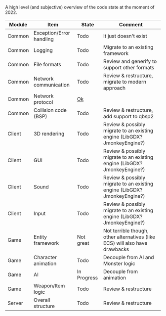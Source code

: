 A high level (and subjective) overview of the code state at the moment of 2022.

| Module | Item                     | State                    | Comment                                                                    |
|--------|--------------------------|--------------------------|----------------------------------------------------------------------------|
| Common | Exception/Error handling | Todo                     | It just doesn't exist                                                      |
| Common | Logging                  | Todo                     | Migrate to an existing framework                                           |
| Common | File formats             | Todo                     | Review and generify to support other formats                               |
| Common | Network communication    | Todo                     | Review & restructure, migrate to modern approach                           |
| Common | Network protocol         | [Ok](info/Networking.md) |                                                         |
| Common | Collision code (BSP)     | Todo                     | Review & restructure, add support to qbsp2                                 |
| Client | 3D rendering             | Todo                     | Review & possibly migrate to an existing engine (LibGDX? JmonkeyEngine?)   |
| Client | GUI                      | Todo                     | Review & possibly migrate to an existing engine (LibGDX? JmonkeyEngine?)   |
| Client | Sound                    | Todo                     | Review & possibly migrate to an existing engine (LibGDX? JmonkeyEngine?)   |
| Client | Input                    | Todo                     | Review & possibly migrate to an existing engine (LibGDX? JmonkeyEngine?)   |
| Game   | Entity framework         | Not great                | Not terrible though, other alternatives (like ECS) will also have drawbacks |
| Game   | Character animation      | Todo                     | Decouple from AI and Monster logic                                         |
| Game   | AI                       | In Progress              | Decouple from animation                                                    |
| Game   | Weapon/Item logic        | Todo                     | Review & restructure                                                       |
| Server | Overall structure        | Todo                     | Review & restructure                                                       |
